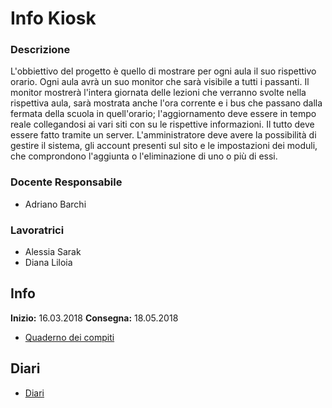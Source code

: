 # Info Kiosk
### Descrizione
L'obbiettivo del progetto è quello di mostrare per ogni aula il suo rispettivo orario. 
Ogni aula avrà un suo monitor che sarà visibile a tutti i passanti. Il monitor mostrerà l'intera giornata delle lezioni che verranno svolte nella rispettiva aula, sarà mostrata anche l'ora corrente e i bus che passano dalla fermata della scuola in quell'orario; l'aggiornamento deve essere in tempo reale collegandosi ai vari siti con su le rispettive informazioni.
Il tutto deve essere fatto tramite un server.
L'amministratore deve avere la possibilità di gestire il sistema, gli account presenti sul sito e le impostazioni dei moduli, che comprondono l'aggiunta o l'eliminazione di uno o più di essi.
### Docente Responsabile
* Adriano Barchi
### Lavoratrici
* Alessia Sarak
* Diana Liloia
## Info
**Inizio:** 16.03.2018 
**Consegna:** 18.05.2018 
 * [Quaderno dei compiti](https://github.com/alessiax8/Info-Kiosk/blob/master/Documenti/Adriano_qdc_InfoKiosk.docx "Quaderno dei compiti")
## Diari
* [Diari](https://github.com/alessiax8/Info-Kiosk/tree/master/Diari "Diari")
